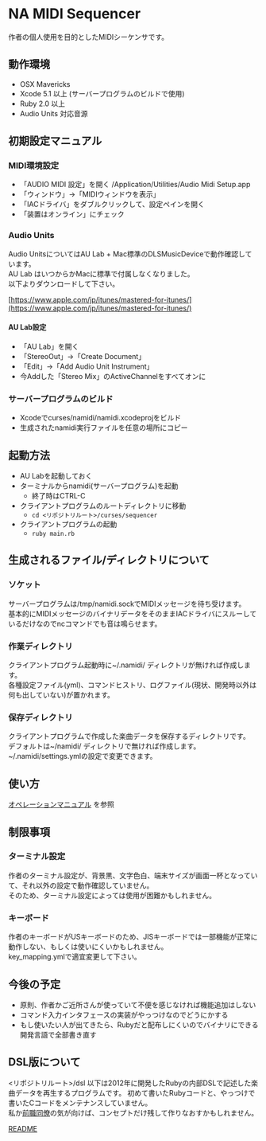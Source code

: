 NA MIDI Sequencer
=================

作者の個人使用を目的としたMIDIシーケンサです。

## 動作環境
- OSX Mavericks
- Xcode 5.1 以上 (サーバープログラムのビルドで使用)
- Ruby 2.0 以上
- Audio Units 対応音源


## 初期設定マニュアル

### MIDI環境設定
- 「AUDIO MIDI 設定」を開く /Application/Utilities/Audio Midi Setup.app
- 「ウィンドウ」->「MIDIウィンドウを表示」
- 「IACドライバ」をダブルクリックして、設定ペインを開く
- 「装置はオンライン」にチェック

### Audio Units
Audio UnitsについてはAU Lab + Mac標準のDLSMusicDeviceで動作確認しています。  
AU Lab はいつからかMacに標準で付属しなくなりました。  
以下よりダウンロードして下さい。

[https://www.apple.com/jp/itunes/mastered-for-itunes/](https://www.apple.com/jp/itunes/mastered-for-itunes/)

#### AU Lab設定
- 「AU Lab」を開く
- 「StereoOut」->「Create Document」
- 「Edit」->「Add Audio Unit Instrument」
- 今Addした「Stereo Mix」のActiveChannelをすべてオンに

### サーバープログラムのビルド
- Xcodeでcurses/namidi/namidi.xcodeprojをビルド
- 生成されたnamidi実行ファイルを任意の場所にコピー


## 起動方法
- AU Labを起動しておく
- ターミナルからnamidi(サーバープログラム)を起動
    - 終了時はCTRL-C
- クライアントプログラムのルートディレクトリに移動
    - `cd <リポジトリルート>/curses/sequencer`
- クライアントプログラムの起動
    - `ruby main.rb`


## 生成されるファイル/ディレクトリについて
### ソケット
サーバープログラムは/tmp/namidi.sockでMIDIメッセージを待ち受けます。  
基本的にMIDIメッセージのバイナリデータをそのままIACドライバにスルーしているだけなのでncコマンドでも音は鳴らせます。

### 作業ディレクトリ
クライアントプログラム起動時に~/.namidi/ ディレクトリが無ければ作成します。  
各種設定ファイル(yml)、コマンドヒストリ、ログファイル(現状、開発時以外は何も出していない)が置かれます。

### 保存ディレクトリ
クライアントプログラムで作成した楽曲データを保存するディレクトリです。  
デフォルトは~/namidi/ ディレクトリで無ければ作成します。  
~/.namidi/settings.ymlの設定で変更できます。


## 使い方
[オペレーションマニュアル](./docs/operation.md) を参照


## 制限事項

### ターミナル設定
作者のターミナル設定が、背景黒、文字色白、端末サイズが画面一杯となっていて、それ以外の設定で動作確認していません。  
そのため、ターミナル設定によっては使用が困難かもしれません。

### キーボード
作者のキーボードがUSキーボードのため、JISキーボードでは一部機能が正常に動作しない、もしくは使いにくいかもしれません。  
key_mapping.ymlで適宜変更して下さい。


## 今後の予定
- 原則、作者かご近所さんが使っていて不便を感じなければ機能追加はしない
- コマンド入力インタフェースの実装がやっつけなのでどうにかする
- もし使いたい人が出てきたら、Rubyだと配布しにくいのでバイナリにできる開発言語で全部書き直す


## DSL版について
<リポジトリルート>/dsl 以下は2012年に開発したRubyの内部DSLで記述した楽曲データを再生するプログラムです。
初めて書いたRubyコードと、やっつけで書いたCコードをメンテナンスしていません。  
私か[前職同僚](https://github.com/masaori)の気が向けば、コンセプトだけ残して作りなおすかもしれません。  

[README](./dsl/readme.md)
